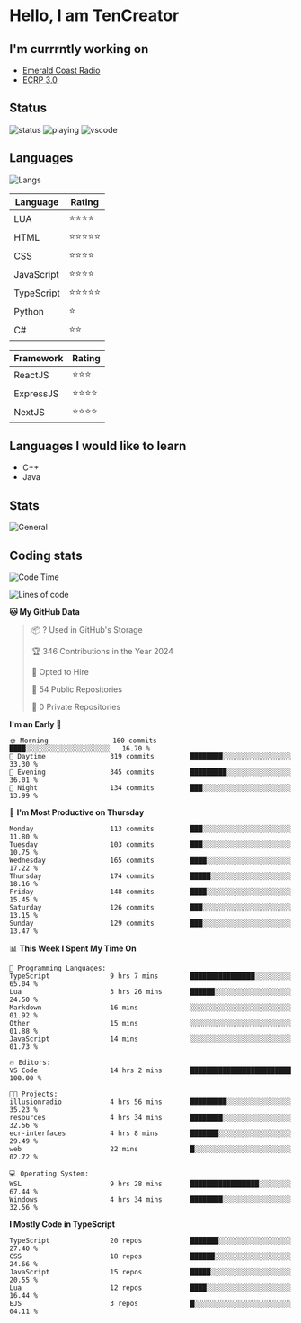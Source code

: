 # Hello, I am TenCreator

## I'm currrntly working on
- [Emerald Coast Radio](https://listen.emeraldcoastrp.com/)
- [ECRP 3.0](http://github.com/Emerald-Coast-Roleplay/)

## Status
![status](https://api.statusbadges.me/badge/status/518334475038359555?simple=true&style=for-the-badge)
![playing](https://api.statusbadges.me/badge/playing/518334475038359555?style=for-the-badge)
![vscode](https://api.statusbadges.me/badge/vscode/518334475038359555?style=for-the-badge)

## Languages
![Langs](https://github-readme-stats.vercel.app/api/top-langs/?username=tencreator&layout=compact&theme=radical)


|Language|Rating|
|--------|------|
|LUA|⭐️⭐️⭐️⭐️|
|HTML|⭐️⭐️⭐️⭐️⭐️|
|CSS|⭐️⭐️⭐️⭐️|
|JavaScript|⭐️⭐️⭐️⭐️|
|TypeScript|⭐️⭐️⭐️⭐️⭐️|
|Python|⭐️|
|C#|⭐️⭐️ |

|Framework|Rating|
|--------|------|
|ReactJS|⭐️⭐️⭐|
|ExpressJS|⭐️⭐️⭐️⭐️|
|NextJS|⭐️⭐️⭐⭐️|

## Languages I would like to learn
- C++
- Java

## Stats
![General](https://github-readme-stats.vercel.app/api?username=tencreator&show_icons=true&theme=radical)

## Coding stats

<!--START_SECTION:waka-->
![Code Time](http://img.shields.io/badge/Code%20Time-291%20hrs%2055%20mins-blue)

![Lines of code](https://img.shields.io/badge/From%20Hello%20World%20I%27ve%20Written-1.3%20million%20lines%20of%20code-blue)

**🐱 My GitHub Data** 

> 📦 ? Used in GitHub's Storage 
 > 
> 🏆 346 Contributions in the Year 2024
 > 
> 💼 Opted to Hire
 > 
> 📜 54 Public Repositories 
 > 
> 🔑 0 Private Repositories 
 > 
**I'm an Early 🐤** 

```text
🌞 Morning                160 commits         ████░░░░░░░░░░░░░░░░░░░░░   16.70 % 
🌆 Daytime                319 commits         ████████░░░░░░░░░░░░░░░░░   33.30 % 
🌃 Evening                345 commits         █████████░░░░░░░░░░░░░░░░   36.01 % 
🌙 Night                  134 commits         ███░░░░░░░░░░░░░░░░░░░░░░   13.99 % 
```
📅 **I'm Most Productive on Thursday** 

```text
Monday                   113 commits         ███░░░░░░░░░░░░░░░░░░░░░░   11.80 % 
Tuesday                  103 commits         ███░░░░░░░░░░░░░░░░░░░░░░   10.75 % 
Wednesday                165 commits         ████░░░░░░░░░░░░░░░░░░░░░   17.22 % 
Thursday                 174 commits         █████░░░░░░░░░░░░░░░░░░░░   18.16 % 
Friday                   148 commits         ████░░░░░░░░░░░░░░░░░░░░░   15.45 % 
Saturday                 126 commits         ███░░░░░░░░░░░░░░░░░░░░░░   13.15 % 
Sunday                   129 commits         ███░░░░░░░░░░░░░░░░░░░░░░   13.47 % 
```


📊 **This Week I Spent My Time On** 

```text
💬 Programming Languages: 
TypeScript               9 hrs 7 mins        ████████████████░░░░░░░░░   65.04 % 
Lua                      3 hrs 26 mins       ██████░░░░░░░░░░░░░░░░░░░   24.50 % 
Markdown                 16 mins             ░░░░░░░░░░░░░░░░░░░░░░░░░   01.92 % 
Other                    15 mins             ░░░░░░░░░░░░░░░░░░░░░░░░░   01.88 % 
JavaScript               14 mins             ░░░░░░░░░░░░░░░░░░░░░░░░░   01.73 % 

🔥 Editors: 
VS Code                  14 hrs 2 mins       █████████████████████████   100.00 % 

🐱‍💻 Projects: 
illusionradio            4 hrs 56 mins       █████████░░░░░░░░░░░░░░░░   35.23 % 
resources                4 hrs 34 mins       ████████░░░░░░░░░░░░░░░░░   32.56 % 
ecr-interfaces           4 hrs 8 mins        ███████░░░░░░░░░░░░░░░░░░   29.49 % 
web                      22 mins             █░░░░░░░░░░░░░░░░░░░░░░░░   02.72 % 

💻 Operating System: 
WSL                      9 hrs 28 mins       █████████████████░░░░░░░░   67.44 % 
Windows                  4 hrs 34 mins       ████████░░░░░░░░░░░░░░░░░   32.56 % 
```

**I Mostly Code in TypeScript** 

```text
TypeScript               20 repos            ███████░░░░░░░░░░░░░░░░░░   27.40 % 
CSS                      18 repos            ██████░░░░░░░░░░░░░░░░░░░   24.66 % 
JavaScript               15 repos            █████░░░░░░░░░░░░░░░░░░░░   20.55 % 
Lua                      12 repos            ████░░░░░░░░░░░░░░░░░░░░░   16.44 % 
EJS                      3 repos             █░░░░░░░░░░░░░░░░░░░░░░░░   04.11 % 
```




<!--END_SECTION:waka-->

